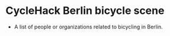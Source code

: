 # CycleHack Berlin bicycle scene

* A list of people or organizations related to bicycling in Berlin.


[cyclehack-berlin-github]: https://github.com/CycleHack-Berlin

